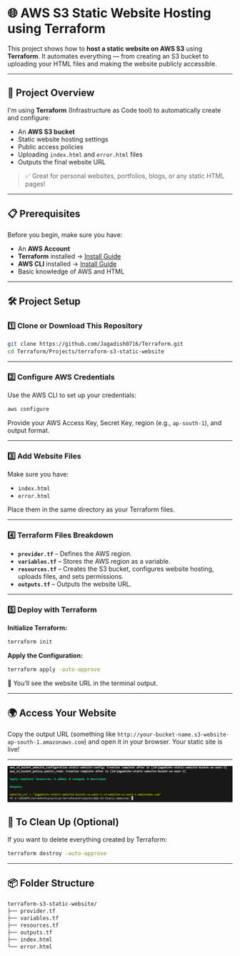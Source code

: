 # 🌐 AWS S3 Static Website Hosting using Terraform

This project shows how to **host a static website on AWS S3** using **Terraform**. It automates everything — from creating an S3 bucket to uploading your HTML files and making the website publicly accessible.

---

## 🚀 Project Overview

I'm using **Terraform** (Infrastructure as Code tool) to automatically create and configure:
- An **AWS S3 bucket**
- Static website hosting settings
- Public access policies
- Uploading `index.html` and `error.html` files
- Outputs the final website URL

> ✅ Great for personal websites, portfolios, blogs, or any static HTML pages!

---

## 📋 Prerequisites

Before you begin, make sure you have:

- An **AWS Account**
- **Terraform** installed → [Install Guide](https://developer.hashicorp.com/terraform/downloads)
- **AWS CLI** installed → [Install Guide](https://docs.aws.amazon.com/cli/latest/userguide/install-cliv2.html)
- Basic knowledge of AWS and HTML

---

## 🛠️ Project Setup

### 1️⃣ Clone or Download This Repository

```bash
git clone https://github.com/Jagadish0716/Terraform.git
cd Terraform/Projects/terraform-s3-static-website
```

---

### 2️⃣ Configure AWS Credentials

Use the AWS CLI to set up your credentials:

```bash
aws configure
```

Provide your AWS Access Key, Secret Key, region (e.g., `ap-south-1`), and output format.

---

### 3️⃣ Add Website Files

Make sure you have:
- `index.html`
- `error.html`

Place them in the same directory as your Terraform files.

---

### 4️⃣ Terraform Files Breakdown

- **`provider.tf`** – Defines the AWS region.
- **`variables.tf`** – Stores the AWS region as a variable.
- **`resources.tf`** – Creates the S3 bucket, configures website hosting, uploads files, and sets permissions.
- **`outputs.tf`** – Outputs the website URL.

---

### 5️⃣ Deploy with Terraform

**Initialize Terraform:**

```bash
terraform init
```

**Apply the Configuration:**

```bash
terraform apply -auto-approve
```

📎 You’ll see the website URL in the terminal output.

---

## 🌍 Access Your Website

Copy the output URL (something like `http://your-bucket-name.s3-website-ap-south-1.amazonaws.com`) and open it in your browser. Your static site is live!

---
![Website Screenshot](Output.png)

## 🧹 To Clean Up (Optional)

If you want to delete everything created by Terraform:

```bash
terraform destroy -auto-approve
```

---

## 📦 Folder Structure

```
terraform-s3-static-website/
├── provider.tf
├── variables.tf
├── resources.tf
├── outputs.tf
├── index.html
└── error.html
```
